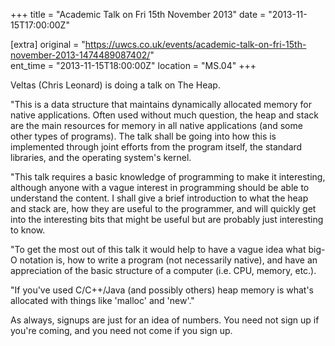 +++
title = "Academic Talk on Fri 15th November 2013"
date = "2013-11-15T17:00:00Z"

[extra]
original = "https://uwcs.co.uk/events/academic-talk-on-fri-15th-november-2013-1474489087402/"    
ent_time = "2013-11-15T18:00:00Z"
location = "MS.04"
+++

Veltas (Chris Leonard) is doing a talk on The Heap.

"This is a data structure that maintains dynamically allocated memory for native applications. Often used without much question, the heap and stack are the main resources for memory in all native applications (and some other types of programs). The talk shall be going into how this is implemented through joint efforts from the program itself, the standard libraries, and the operating system's kernel.

"This talk requires a basic knowledge of programming to make it interesting, although anyone with a vague interest in programming should be able to understand the content. I shall give a brief introduction to what the heap and stack are, how they are useful to the programmer, and will quickly get into the interesting bits that might be useful but are probably just interesting to know.

"To get the most out of this talk it would help to have a vague idea what big-O notation is, how to write a program (not necessarily native), and have an appreciation of the basic structure of a computer (i.e. CPU, memory, etc.).

"If you've used C/C++/Java (and possibly others) heap memory is what's allocated with things like 'malloc' and 'new'."

As always, signups are just for an idea of numbers. You need not sign up if you're coming, and you need not come if you sign up.

